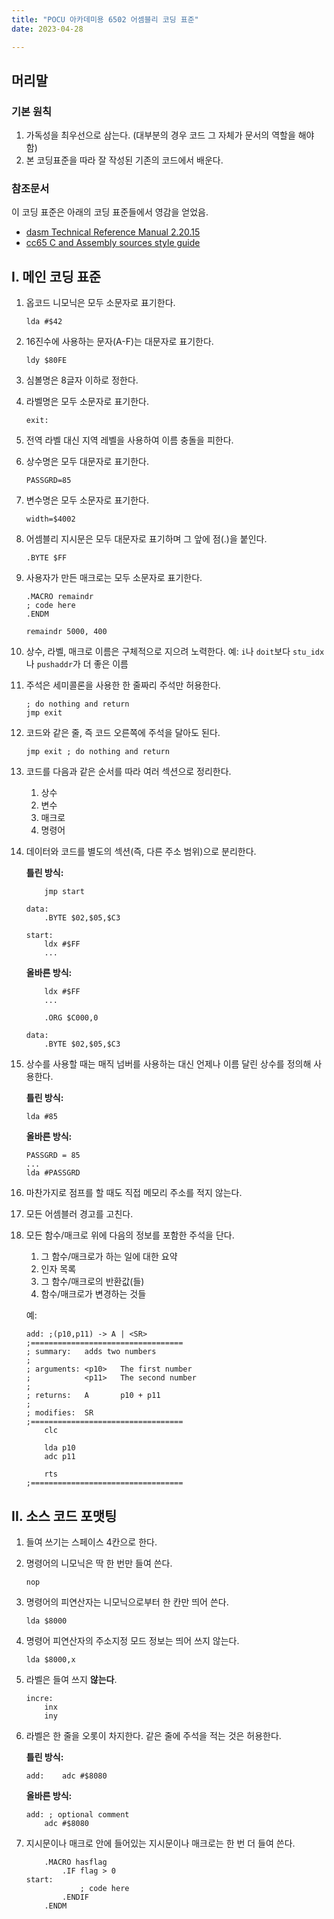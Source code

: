 ```yaml
---
title: "POCU 아카데미용 6502 어셈블리 코딩 표준"
date: 2023-04-28

---
```


## 머리말
### 기본 원칙

1. 가독성을 최우선으로 삼는다. (대부분의 경우 코드 그 자체가 문서의 역할을 해야 함) 
2. 본 코딩표준을 따라 잘 작성된 기존의 코드에서 배운다.

### 참조문서

이 코딩 표준은 아래의 코딩 표준들에서 영감을 얻었음.

* [dasm Technical Reference Manual 2.20.15](https://github.com/dasm-assembler/dasm/blob/master/docs/dasm.pdf)
* [cc65 C and Assembly sources style guide](https://github.com/cc65/wiki/wiki/C-and-Assembly-sources-style-guide)


## I. 메인 코딩 표준

1. 옵코드 니모닉은 모두 소문자로 표기한다.
    ```asm6502
    lda #$42
    ```

2. 16진수에 사용하는 문자(A-F)는 대문자로 표기한다.

    ```asm6502
    ldy $80FE
    ```

3. 심볼명은 8글자 이하로 정한다.

4. 라벨명은 모두 소문자로 표기한다.

    ```asm6502
    exit:
    ```
   
5. 전역 라벨 대신 지역 레벨을 사용하여 이름 충돌을 피한다.

6. 상수명은 모두 대문자로 표기한다.

    ```asm6502
    PASSGRD=85
    ```

7. 변수명은 모두 소문자로 표기한다.

    ```asm6502
    width=$4002
    ```

8. 어셈블리 지시문은 모두 대문자로 표기하며 그 앞에 점(.)을 붙인다.

    ```asm6502
    .BYTE $FF
    ```

9. 사용자가 만든 매크로는 모두 소문자로 표기한다.

    ```asm6502
    .MACRO remaindr
    ; code here
    .ENDM

    remaindr 5000, 400
    ```

10. 상수, 라벨, 매크로 이름은 구체적으로 지으려 노력한다. 예: `i`나 `doit`보다 `stu_idx`나 `pushaddr`가 더 좋은 이름

11. 주석은 세미콜론을 사용한 한 줄짜리 주석만 허용한다.

    ```asm6502
    ; do nothing and return
    jmp exit
    ```

12. 코드와 같은 줄, 즉 코드 오른쪽에 주석을 달아도 된다.

    ```asm6502
    jmp exit ; do nothing and return
    ```

13. 코드를 다음과 같은 순서를 따라 여러 섹션으로 정리한다.
    1. 상수
    2. 변수
    3. 매크로
    4. 명령어

14. 데이터와 코드를 별도의 섹션(즉, 다른 주소 범위)으로 분리한다.

    **틀린 방식:**
    ```asm6502
        jmp start
       
    data:
        .BYTE $02,$05,$C3
   
    start:
        ldx #$FF
        ...
    ```

    **올바른 방식:**
    ```asm6502
        ldx #$FF
        ...

        .ORG $C000,0

    data:
        .BYTE $02,$05,$C3
    ```	

15. 상수를 사용할 때는 매직 넘버를 사용하는 대신 언제나 이름 달린 상수를 정의해 사용한다.

    **틀린 방식:**
    ```asm6502
    lda #85
    ```

    **올바른 방식:**
    ```asm6502
    PASSGRD = 85
    ...
    lda #PASSGRD
    ```

16. 마찬가지로 점프를 할 때도 직접 메모리 주소를 적지 않는다.

17. 모든 어셈블러 경고를 고친다.

18. 모든 함수/매크로 위에 다음의 정보를 포함한 주석을 단다.
    1. 그 함수/매크로가 하는 일에 대한 요약
    2. 인자 목록
    4. 그 함수/매크로의 반환값(들)
    5. 함수/매크로가 변경하는 것들

    예:
  
    ```asm6502
    add: ;(p10,p11) -> A | <SR>
    ;==================================
    ; summary:   adds two numbers
    ;            
    ; arguments: <p10>   The first number
    ;            <p11>   The second number
    ;
    ; returns:   A       p10 + p11
    ;
    ; modifies:  SR
    ;==================================
        clc

        lda p10
        adc p11

        rts
    ;==================================
    ```

## II. 소스 코드 포맷팅
1. 들여 쓰기는 스페이스 4칸으로 한다.

2. 명령어의 니모닉은 딱 한 번만 들여 쓴다.
 
    ```asm6502
    nop
    ```

3. 명령어의 피연산자는 니모닉으로부터 한 칸만 띄어 쓴다.

    ```asm6502
    lda $8000
    ```
    
4. 명령어 피연산자의 주소지정 모드 정보는 띄어 쓰지 않는다.

    ```asm6502
    lda $8000,x
    ```

5. 라벨은 들여 쓰지 **않는다**.

    ```asm6502
    incre:
        inx
        iny
    ````

6. 라벨은 한 줄을 오롯이 차지한다. 같은 줄에 주석을 적는 것은 허용한다.

    **틀린 방식:**
    ```asm6502
    add:    adc #$8080
    ```

    **올바른 방식:**
    ```asm6502
    add: ; optional comment
        adc #$8080
    ```

7. 지시문이나 매크로 안에 들어있는 지시문이나 매크로는 한 번 더 들여 쓴다.

    ```asm6502
        .MACRO hasflag
            .IF flag > 0
    start:
                ; code here
            .ENDIF
        .ENDM
    ```
    
